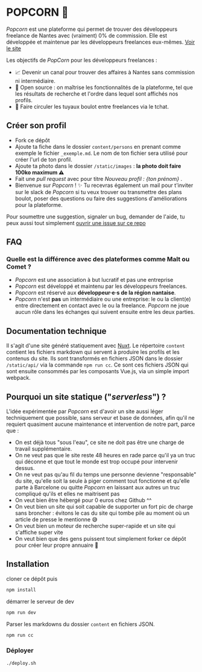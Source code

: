 # POPCORN 🍿

_Popcorn_ est une plateforme qui permet de trouver des développeurs freelance de Nantes avec (vraiment) 0% de commission. Elle est développée et maintenue par les développeurs freelances eux-mêmes. [Voir le site](https://popcorn-nantes.github.io/)

Les objectifs de _PopCorn_ pour les développeurs freelances :

- 📈 Devenir un canal pour trouver des affaires à Nantes sans commission ni intermédiaire.
- 📗 Open source : on maîtrise les fonctionnalités de la plateforme, tel que les résultats de recherche et l'ordre dans lequel sont affichés nos profils.
- 💬 Faire circuler les tuyaux boulot entre freelances via le tchat.

## Créer son profil

- Fork ce dépôt
- Ajoute ta fiche dans le dossier `content/persons` en prenant comme exemple le fichier `_exemple.md`. Le nom de ton fichier sera utilisé pour créer l'url de ton profil.
- Ajoute ta photo dans le dossier `/static/images` : **la photo doit faire 100ko maximum ⚠️**
- Fait une _pull request_ avec pour titre _Nouveau profil : {ton prénom}_ .
- Bienvenue sur _Popcorn_ ! ✨ Tu recevras également un mail pour t'inviter sur le slack de _Popcorn_ si tu veux trouver ou transmettre des plans boulot, poser des questions ou faire des suggestions d'améliorations pour la plateforme.

Pour soumettre une suggestion, signaler un bug, demander de l'aide, tu peux aussi tout simplement [ouvrir une issue sur ce repo](https://github.com/popcorn-nantes/popcorn-nantes/issues/new)

## FAQ

### Quelle est la différence avec des plateformes comme Malt ou Comet ?

- _Popcorn_ est une association à but lucratif et pas une entreprise
- _Popcorn_ est développé et maintenu par les développeurs freelances.
- _Popcorn_ est réservé aux **développeur·e·s de la région nantaise**.
- _Popcorn_ n'est **pas** un intermédiaire ou une entreprise: le ou la client(e) entre directement en contact avec le ou la freelance. _Popcorn_ ne joue aucun rôle dans les échanges qui suivent ensuite entre les deux parties.

## Documentation technique

Il s'agit d'une site généré statiquement avec [Nuxt](https://github.com/nuxt). Le répertoire `content` contient les fichiers markdown qui servent à produire les profils et les contenus du site. Ils sont transformés en fichiers JSON dans le dossier `/static/api/` via la commande `npm run cc`. Ce sont ces fichiers JSON qui sont ensuite consommés par les composants Vue.js, via un simple import webpack.

## Pourquoi un site statique ("_serverless_") ?

L'idée expérimentée par _Popcorn_ est d'avoir un site aussi léger techniquement que possible, sans serveur et base de données, afin qu'il ne requiert quasiment aucune maintenance et intervention de notre part, parce que :

- On est déjà tous "sous l'eau", ce site ne doit pas être une charge de travail supplémentaire.
- On ne veut pas que le site reste 48 heures en rade parce qu'il ya un truc qui déconne et que tout le monde est trop occupé pour intervenir dessus.
- On ne veut pas qu'au fil du temps une personne devienne "responsable" du site, qu'elle soit la seule à piger comment tout fonctionne et qu'elle parte à Barcelone ou quitte _Popcorn_ en laissant aux autres un truc compliqué qu'ils et elles ne maitrisent pas
- On veut bien être hébergé pour 0 euros chez Github ^^
- On veut bien un site qui soit capable de supporter un fort pic de charge sans broncher : évitons le cas du site qui tombe pile au moment où un article de presse le mentionne 😅
- On veut bien un moteur de recherche super-rapide et un site qui s'affiche super vite
- On veut bien que des gens puissent tout simplement forker ce dépôt pour créer leur propre annuaire 💚

## Installation

cloner ce dépôt puis

```sh
npm install
```

démarrer le serveur de dev

```sh
npm run dev
```

Parser les markdowns du dossier `content` en fichiers JSON.

```sh
npm run cc
```

### Déployer

```sh
./deploy.sh
```
